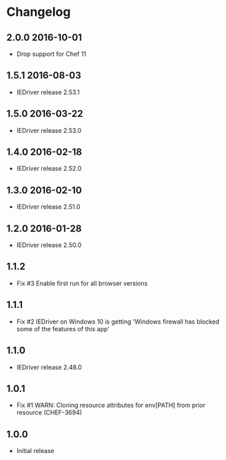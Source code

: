 # Changelog

## 2.0.0 2016-10-01

- Drop support for Chef 11

## 1.5.1 2016-08-03

- IEDriver release 2.53.1

## 1.5.0 2016-03-22

- IEDriver release 2.53.0

## 1.4.0 2016-02-18

- IEDriver release 2.52.0

## 1.3.0 2016-02-10

- IEDriver release 2.51.0

## 1.2.0 2016-01-28

- IEDriver release 2.50.0

## 1.1.2

- Fix #3 Enable first run for all browser versions

## 1.1.1

- Fix #2 IEDriver on Windows 10 is getting 'Windows firewall has blocked some of the features of this app' 

## 1.1.0

- IEDriver release 2.48.0

## 1.0.1

- Fix #1 WARN: Cloning resource attributes for env[PATH] from prior resource (CHEF-3694)

## 1.0.0

- Initial release
